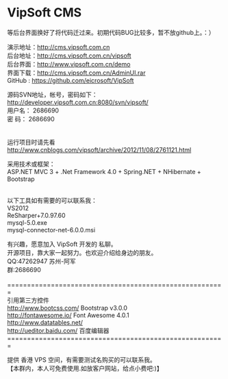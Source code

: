 VipSoft CMS
=======
等后台界面换好了将代码迁过来。初期代码BUG比较多，暂不放github上。：）

演示地址：http://cms.vipsoft.com.cn <br/>
后台地址：http://cms.vipsoft.com.cn/vipsoft  <br/>
后台界面：http://www.vipsoft.com.cn/demo  <br/>
界面下载：http://cms.vipsoft.com.cn/AdminUI.rar  <br/>
GitHub  : https://github.com/eicrosoft/VipSoft  <br/>

源码SVN地址，帐号，密码如下： <br/>
http://developer.vipsoft.com.cn:8080/svn/vipsoft/ <br/>
用户名： 2686690 <br/>
密  码： 2686690 <br/>
 <br/>
  <br/>
运行项目时请先看 <br/>
http://www.cnblogs.com/vipsoft/archive/2012/11/08/2761121.html <br/>


采用技术或框架： <br/>
ASP.NET MVC 3 + .Net Framework 4.0 + Spring.NET + NHibernate + Bootstrap <br/>

 <br/>
以下工具如有需要的可以联系我： <br/>
VS2012  <br/>
ReSharper+7.0.97.60 <br/>
mysql-5.0.exe <br/>
mysql-connector-net-6.0.0.msi <br/>
 

有兴趣，愿意加入 VipSoft 开发的 私聊。 <br/>
开源项目，靠大家一起努力。也欢迎介绍给身边的朋友。 <br/>
QQ:47262947  苏州-阿军   <br/>
群:2686690 <br/>
 <br/>
======================================================= <br/>
引用第三方控件 <br/>
http://www.bootcss.com/						Bootstrap v3.0.0 <br/>
http://fontawesome.io/						 Font Awesome 4.0.1 <br/>
http://www.datatables.net/   <br/>
http://ueditor.baidu.com/    百度编辑器<br/>
======================================================= <br/>

提供 香港 VPS 空间，有需要测试名购买的可以联系我。<br/>
【本群内，本人可免费使用.如放客户网站，给点小费吧:)】 <br/>


